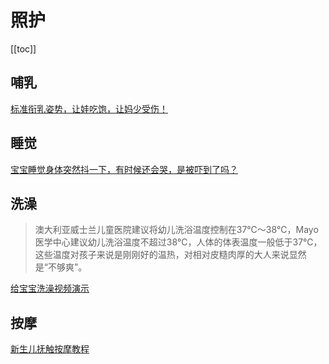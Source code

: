 # 照护

[[toc]]
## 哺乳

[标准衔乳姿势，让娃吃饱，让妈少受伤！](https://weibo.com/2397991440/GEqa67ICX)

## 睡觉

[宝宝睡觉身体突然抖一下，有时候还会哭，是被吓到了吗？](https://weibo.com/6387770246/GvNjkAmDt)

## 洗澡

> 澳大利亚威士兰儿童医院建议将幼儿洗浴温度控制在37℃～38℃，Mayo医学中心建议幼儿洗浴温度不超过38℃，人体的体表温度一般低于37℃，这些温度对孩子来说是刚刚好的温热，对相对皮糙肉厚的大人来说显然是“不够爽”。

[给宝宝洗澡视频演示](https://weibo.com/2414490394/GuJaR38S9)
## 按摩

[新生儿抚触按摩教程](https://weibo.com/2099079752/GvoOdrF86)